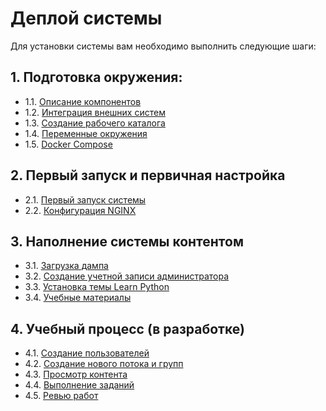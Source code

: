 # Деплой системы

Для установки системы вам необходимо выполнить следующие шаги:

## 1. Подготовка окружения:

- 1.1. [Описание компонентов](setup/stack.md)
- 1.2. [Интеграция внешних систем](setup/external.md)
- 1.3. [Создание рабочего каталога](setup/workdir.md)
- 1.4. [Переменные окружения](setup/env.md)
- 1.5. [Docker Compose](setup/compose.md)


## 2. Первый запуск и первичная настройка 

- 2.1. [Первый запуск системы](runapp/first.md)
- 2.2. [Конфигурация NGINX](runapp/nginx.md)


## 3. Наполнение системы контентом

- 3.1. [Загрузка дампа](loaddata/dump.md)
- 3.2. [Создание учетной записи администратора](loaddata/admin.md)
- 3.3. [Установка темы Learn Python](loaddata/theme.md)
- 3.4. [Учебные материалы](loaddata/content.md)


## 4. Учебный процесс (в разработке)

- 4.1. [Создание пользователей](learn/user.md)
- 4.2. [Создание нового потока и групп](learn/enrollment.md)
- 4.3. [Просмотр контента](learn/content.md)
- 4.4. [Выполнение заданий](learn/task.md)
- 4.5. [Ревью работ](learn/review.md)